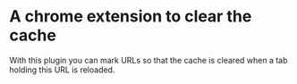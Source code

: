 A chrome extension to clear the cache
=====================================

With this plugin you can mark URLs so that the cache
is cleared when a tab holding this URL is reloaded.

